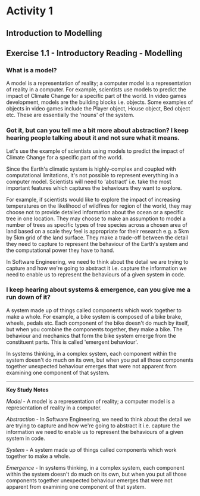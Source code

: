 # Activity 1
## Introduction to Modelling

## Exercise 1.1 - Introductory Reading - Modelling

### What is a model?

A model is a representation of reality; a computer model is a representation of reality in a computer. For example, scientists use models to predict the impact of Climate Change for a specific part of the world. In video games development, models are the building blocks i.e. objects. Some examples of objects in video games include the Player object, House object, Bed object etc. These are essentially the 'nouns' of the system.

### Got it, but can you tell me a bit more about abstraction? I keep hearing people talking about it and not sure what it means.

Let's use the example of scientists using models to predict the impact of Climate Change for a specific part of the world.

Since the Earth's climatic system is highly-complex and coupled with computational limitations, it's not possible to represent everything in a computer model. Scientists will need to 'abstract' i.e. take the most important features which captures the behaviours they want to explore.

For example, if scientists would like to explore the impact of increasing temperatures on the likelihood of wildfires for region of the world, they may choose not to provide detailed information about the ocean or a specific tree in one location. They may choose to make an assumption to model a number of trees as specific types of tree species across a chosen area of land based on a scale they feel is appropriate for their research e.g. a 5km by 5km grid of the land surface. They make a trade-off between the detail they need to capture to represent the behaviour of the Earth's system and the computational power they have to hand.

In Software Engineering, we need to think about the detail we are trying to capture and how we're going to abstract it i.e. capture the information we need to enable us to represent the behaviours of a given system in code.

### I keep hearing about systems & emergence, can you give me a run down of it?

A system made up of things called components which work together to make a whole. For example, a bike system is composed of a bike brake, wheels, pedals etc. Each component of the bike doesn't do much by itself, but when you combine the components together, they make a bike. The behaviour and mechanics that form the bike system emerge from the constituent parts. This is called 'emergent behaviour'.

In systems thinking, in a complex system, each component within the system doesn't do much on its own, but when you put all those components together unexpected behaviour emerges that were not apparent from examining one component of that system.

---

**Key Study Notes**

*Model* - A model is a representation of reality; a computer model is a representation of reality in a computer.

*Abstraction* - In Software Engineering, we need to think about the detail we are trying to capture and how we're going to abstract it i.e. capture the information we need to enable us to represent the behaviours of a given system in code.

*System* - A system made up of things called components which work together to make a whole.

*Emergence* - In systems thinking, in a complex system, each component within the system doesn't do much on its own, but when you put all those components together unexpected behaviour emerges that were not apparent from examining one component of that system.